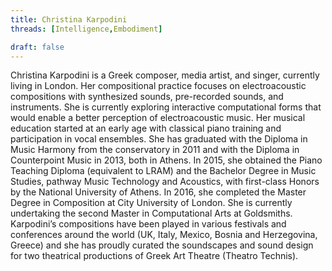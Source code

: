 ```yaml
---
title: Christina Karpodini
threads: [Intelligence,Embodiment]

draft: false
---
```


Christina Karpodini is a Greek composer, media artist, and singer, currently living in London. Her compositional practice focuses on electroacoustic compositions with synthesized sounds, pre-recorded sounds, and instruments. She is currently exploring interactive computational forms that would enable a better perception of electroacoustic music. Her musical education started at an early age with classical piano training and participation in vocal ensembles. She has graduated with the Diploma in Music Harmony from the conservatory in 2011 and with the Diploma in Counterpoint Music in 2013, both in Athens. In 2015, she obtained the Piano Teaching Diploma (equivalent to LRAM) and the Bachelor Degree in Music Studies, pathway Music Technology and Acoustics, with first-class Honors by the National University of Athens.  In 2016, she completed the Master Degree in Composition at City University of London. She is currently undertaking the second Master in Computational Arts at Goldsmiths. Karpodini’s compositions have been played in various festivals and conferences around the world (UK, Italy, Mexico, Bosnia and Herzegovina, Greece) and she has proudly curated the soundscapes and sound design for two theatrical productions of Greek Art Theatre (Theatro Technis).